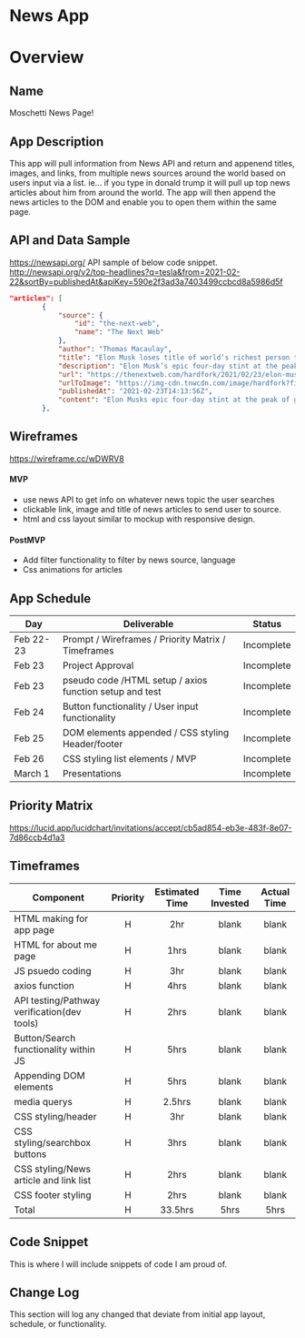 # News App

# Overview

## Name

Moschetti News Page!

## App Description


This app will pull information from News API and return and appenend titles, images, and links, from multiple news sources around the world based on users input via a list. ie... if you type in donald trump it will pull up top news articles about him from around the world. The app will then append the news articles to the DOM and enable you to open them within the same page. 

## API and Data Sample 

https://newsapi.org/
API sample of below code snippet. 
http://newsapi.org/v2/top-headlines?q=tesla&from=2021-02-22&sortBy=publishedAt&apiKey=590e2f3ad3a7403499ccbcd8a5986d5f


```json
"articles": [
        {
            "source": {
                "id": "the-next-web",
                "name": "The Next Web"
            },
            "author": "Thomas Macaulay",
            "title": "Elon Musk loses title of world’s richest person to Bezos after more Twitter drama",
            "description": "Elon Musk’s epic four-day stint at the peak of global wealth has come to a tragic end after the tycoon’s itchy Twitter finger triggered more financial upheaval. Musk lost $15 billion from his net worth in a single day after Tesla shares tumbled 8.6% on Monday…",
            "url": "https://thenextweb.com/hardfork/2021/02/23/elon-musk-loses-title-of-worlds-richest-person-to-bezos-after-more-twitter-drama/",
            "urlToImage": "https://img-cdn.tnwcdn.com/image/hardfork?filter_last=1&fit=1280%2C640&url=https%3A%2F%2Fcdn0.tnwcdn.com%2Fwp-content%2Fblogs.dir%2F1%2Ffiles%2F2021%2F02%2FUntitled-design-6.png&signature=e6fbe5f4e75661fb5dbd1b7533cf1001",
            "publishedAt": "2021-02-23T14:13:56Z",
            "content": "Elon Musks epic four-day stint at the peak of global wealth has come to a tragic end after the tycoons itchy Twitter finger triggered more financial upheaval.\r\nMusk lost $15 billion from his net wort… [+1529 chars]"
        },
```

## Wireframes
https://wireframe.cc/wDWRV8


#### MVP 

- use news API to get info on whatever news topic the user searches
- clickable link, image and title of news articles to send user to source. 
- html and css layout similar to mockup with responsive design.


#### PostMVP  

- Add filter functionality to filter by news source, language
- Css animations for articles

## App Schedule

|  Day | Deliverable | Status
|---|---| ---|
|Feb 22-23| Prompt / Wireframes / Priority Matrix / Timeframes | Incomplete
|Feb 23| Project Approval | Incomplete
|Feb 23| pseudo code /HTML setup / axios function setup and test | Incomplete
|Feb 24| Button functionality / User input functionality | Incomplete
|Feb 25| DOM elements appended / CSS styling Header/footer | Incomplete
|Feb 26| CSS styling list elements / MVP| Incomplete
|March 1| Presentations | Incomplete

## Priority Matrix

https://lucid.app/lucidchart/invitations/accept/cb5ad854-eb3e-483f-8e07-7d86ccb4d1a3


## Timeframes

| Component | Priority | Estimated Time | Time Invested | Actual Time |
| --- | :---: |  :---: | :---: | :---: |
| HTML making for app page| H | 2hr | blank | blank |
| HTML for about me page | H | 1hrs | blank | blank |
| JS psuedo coding | H | 3hr | blank | blank |
| axios function | H | 4hrs | blank | blank |
| API testing/Pathway verification(dev tools) | H | 2hrs | blank | blank |
| Button/Search functionality within JS | H | 5hrs | blank | blank |
| Appending DOM elements | H | 5hrs | blank | blank |
| media querys | H | 2.5hrs | blank | blank |
| CSS styling/header | H | 3hr | blank | blank |
| CSS styling/searchbox buttons | H | 3hrs | blank | blank |
| CSS styling/News article and link list | H | 2hrs | blank | blank |
| CSS footer styling | H | 2hrs | blank | blank |
| Total | H | 33.5hrs| 5hrs | 5hrs |

## Code Snippet
This is where I will include snippets of code I am proud of.

## Change Log
This section will log any changed that deviate from initial app layout, schedule, or functionality.
